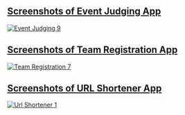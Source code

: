 ## [Screenshots of Event Judging App](event-judging.md)
[![Event Judging 9](/event-judging/9-quick-notes.png)](event-judging.html)

## [Screenshots of Team Registration App](team-registration.md)
[![Team Registration 7](/team-registration/7-team-leader.png)](team-registration.html)

## [Screenshots of URL Shortener App](fancy.md)
[![Url Shortener 1](/fancy/1-home-page.png)](fancy.html)

